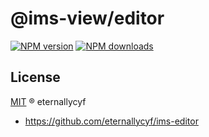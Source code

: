 # @ims-view/editor

[![NPM version][version-image]][version-url] [![NPM downloads][download-image]][download-url]

## License

[MIT](../../LICENSE) ® eternallycyf

<!-- npm url -->

[version-image]: http://img.shields.io/npm/v/@ims-view/editor.svg?color=deepgreen&label=latest
[version-url]: http://npmjs.org/package/@ims-view/editor
[download-image]: https://img.shields.io/npm/dm/@ims-view/editor.svg
[download-url]: https://npmjs.org/package/@ims-view/editor

<!-- repo url -->

- https://github.com/eternallycyf/ims-editor
